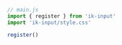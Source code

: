 ```javascript
// main.js
import { register } from 'ik-input'
import 'ik-input/style.css'

register()
```
